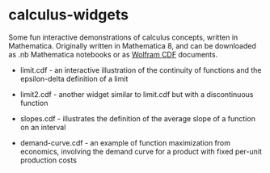# calculus-widgets

Some fun interactive demonstrations of calculus concepts, written in Mathematica. Originally written in Mathematica 8, and can be downloaded as .nb Mathematica notebooks or as [Wolfram CDF](https://www.wolfram.com/cdf/) documents.

* limit.cdf - an interactive illustration of the continuity of functions and the epsilon-delta definition of a limit

* limit2.cdf - another widget similar to limit.cdf but with a discontinuous function

* slopes.cdf - illustrates the definition of the average slope of a function on an interval

* demand-curve.cdf - an example of function maximization from economics, involving the demand curve for a product with fixed per-unit production costs
